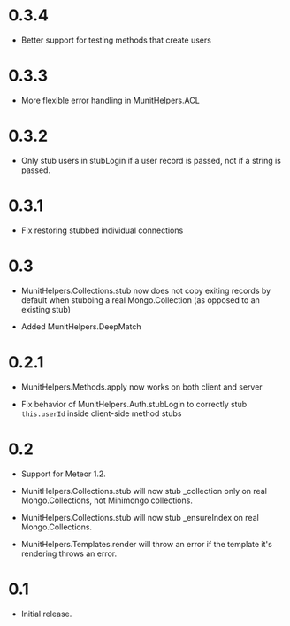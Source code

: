 # 0.3.4

* Better support for testing methods that create users

# 0.3.3

* More flexible error handling in MunitHelpers.ACL

# 0.3.2

* Only stub users in stubLogin if a user record is passed, not if a string is
  passed.

# 0.3.1

* Fix restoring stubbed individual connections

# 0.3

* MunitHelpers.Collections.stub now does not copy exiting records by default
  when stubbing a real Mongo.Collection (as opposed to an existing stub)

* Added MunitHelpers.DeepMatch

# 0.2.1

* MunitHelpers.Methods.apply now works on both client and server

* Fix behavior of MunitHelpers.Auth.stubLogin to correctly stub `this.userId`
  inside client-side method stubs


# 0.2

* Support for Meteor 1.2.

* MunitHelpers.Collections.stub will now stub _collection only on real
  Mongo.Collections, not Minimongo collections.

* MunitHelpers.Collections.stub will now stub _ensureIndex on real
  Mongo.Collections.

* MunitHelpers.Templates.render will throw an error if the template it's
  rendering throws an error.

# 0.1

* Initial release.
